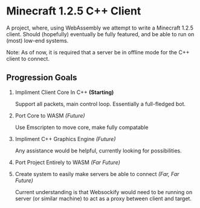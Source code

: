 # Minecraft 1.2.5 C++ Client
A project, where, using WebAssembly we attempt to write a Minecraft 1.2.5 client. Should (hopefully) eventually be fully featured, and be able to run on (most) low-end systems.

Note: As of now, it is required that a server be in offline mode for the C++ client to connect.

## Progression Goals
1. Impliment Client Core In C++ **(Starting)**

    Support all packets, main control loop. Essentially a full-fledged bot.

2. Port Core to WASM *(Future)*

    Use Emscripten to move core, make fully compatable

3. Impliment C++ Graphics Engine *(Future)*

    Any assistance would be helpful, currently looking for possibilities.

4. Port Project Entirely to WASM *(Far Future)*



5. Create system to easily make servers be able to connect *(Far, Far Future)*

    Current understanding is that Websockify would need to be running on server (or similar machine) to act as a proxy between client and target.

